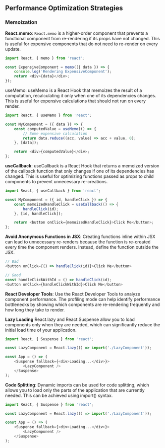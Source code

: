 ## Performance Optimization Strategies

### Memoization

**React.memo**:
`React.memo` is a higher-order component that prevents a functional component from re-rendering if its props have not changed. This is useful for expensive components that do not need to re-render on every update.

```javascript
import React, { memo } from 'react';

const ExpensiveComponent = memo(({ data }) => {
    console.log('Rendering ExpensiveComponent');
    return <div>{data}</div>;
});
```

useMemo:
useMemo is a React Hook that memoizes the result of a computation, recalculating it only when one of its dependencies changes. This is useful for expensive calculations that should not run on every render.
```javascript
import React, { useMemo } from 'react';

const MyComponent = ({ data }) => {
    const computedValue = useMemo(() => {
        // Some expensive calculation
        return data.reduce((acc, value) => acc + value, 0);
    }, [data]);

    return <div>{computedValue}</div>;
};
```
**useCallback**:
useCallback is a React Hook that returns a memoized version of the callback function that only changes if one of its dependencies has changed. This is useful for optimizing functions passed as props to child components to prevent unnecessary re-creations.
```javascript
import React, { useCallback } from 'react';

const MyComponent = ({ id, handleClick }) => {
    const memoizedHandleClick = useCallback(() => {
        handleClick(id);
    }, [id, handleClick]);

    return <button onClick={memoizedHandleClick}>Click Me</button>;
};
```
**Avoid Anonymous Functions in JSX**:
Creating functions inline within JSX can lead to unnecessary re-renders because the function is re-created every time the component renders. Instead, define the function outside the JSX.
```javascript
// Bad
<button onClick={() => handleClick(id)}>Click Me</button>

// Good
const handleClickWithId = () => handleClick(id);
<button onClick={handleClickWithId}>Click Me</button>
```
**React Developer Tools**:
Use the React Developer Tools to analyze component performance. The profiling mode can help identify performance bottlenecks by showing which components are re-rendering frequently and how long they take to render.

**Lazy Loading**
React.lazy and React.Suspense allow you to load components only when they are needed, which can significantly reduce the initial load time of your application.
```javascript
import React, { Suspense } from 'react';

const LazyComponent = React.lazy(() => import('./LazyComponent'));

const App = () => (
    <Suspense fallback={<div>Loading...</div>}>
        <LazyComponent />
    </Suspense>
);
```

**Code Splitting**:
Dynamic imports can be used for code splitting, which allows you to load only the parts of the application that are currently needed. This can be achieved using import() syntax.
```javascript
import React, { Suspense } from 'react';

const LazyComponent = React.lazy(() => import('./LazyComponent'));

const App = () => (
    <Suspense fallback={<div>Loading...</div>}>
        <LazyComponent />
    </Suspense>
);
```


